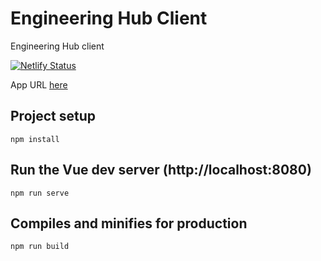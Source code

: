 # Engineering Hub Client

Engineering Hub client

[![Netlify Status](https://api.netlify.com/api/v1/badges/ba846d80-dd33-47bf-835a-75015dcc96c8/deploy-status)](https://app.netlify.com/sites/endearing-torte-dcb9d0/deploys)

App URL [here](https://endearing-torte-dcb9d0.netlify.app/)

## Project setup

```
npm install
```

## Run the Vue dev server (http://localhost:8080)

```
npm run serve
```

## Compiles and minifies for production

```
npm run build
```
